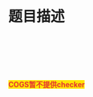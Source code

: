 # 题目描述


<p>
<img src="/upload/image/20130523/20130523125808_21570.png" alt=""/> 
</p>
<p>
<img src="/upload/image/20130523/20130523125824_17136.png" alt=""/> 
</p>
<p>
<br/>
</p>
<p>
<img src="/upload/image/20130523/20130523125952_62930.png" alt=""/> 
</p>
<p>
<img src="/upload/image/20130523/20130523130005_14000.png" alt=""/> 
</p>
<p>
<span style="background-color:#FFE500;color:#E53333;"><strong>COGS暂不提供checker</strong></span> 
</p>
